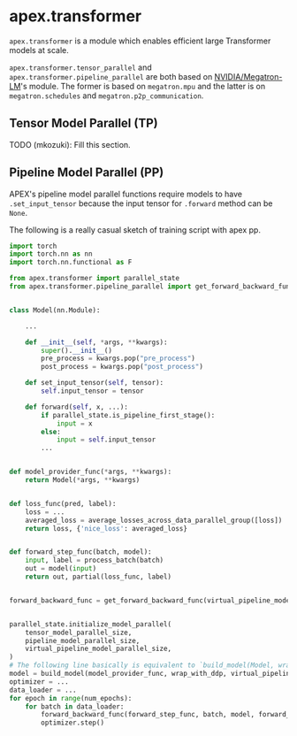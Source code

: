 # apex.transformer

`apex.transformer` is a module which enables efficient large Transformer models at scale.

`apex.transformer.tensor_parallel` and `apex.transformer.pipeline_parallel` are both based on [NVIDIA/Megatron-LM](https://github.com/NVIDIA/Megatron-LM)'s module.
The former is based on `megatron.mpu` and the latter is on `megatron.schedules` and `megatron.p2p_communication`.

## Tensor Model Parallel (TP)

TODO (mkozuki): Fill this section.

## Pipeline Model Parallel (PP)
APEX's pipeline model parallel functions require models to have `.set_input_tensor` because
the input tensor for `.forward` method can be `None`.

The following is a really casual sketch of training script with apex pp.

```python
import torch
import torch.nn as nn
import torch.nn.functional as F

from apex.transformer import parallel_state
from apex.transformer.pipeline_parallel import get_forward_backward_func


class Model(nn.Module):

    ...

    def __init__(self, *args, **kwargs):
        super().__init__()
        pre_process = kwargs.pop("pre_process")
        post_process = kwargs.pop("post_process")

    def set_input_tensor(self, tensor):
        self.input_tensor = tensor

    def forward(self, x, ...):
        if parallel_state.is_pipeline_first_stage():
            input = x
        else:
            input = self.input_tensor
        ...


def model_provider_func(*args, **kwargs):
    return Model(*args, **kwargs)


def loss_func(pred, label):
    loss = ...
    averaged_loss = average_losses_across_data_parallel_group([loss])
    return loss, {'nice_loss': averaged_loss}


def forward_step_func(batch, model):
    input, label = process_batch(batch)
    out = model(input)
    return out, partial(loss_func, label)


forward_backward_func = get_forward_backward_func(virtual_pipeline_model_parallel_size, pipeline_model_parallel_size)


parallel_state.initialize_model_parallel(
    tensor_model_parallel_size,
    pipeline_model_parallel_size,
    virtual_pipeline_model_parallel_size,
)
# The following line basically is equivalent to `build_model(Model, wrap_with_ddp, virtual_pipeline_model_parallel_size, *model_args, **model_kwargs)`
model = build_model(model_provider_func, wrap_with_ddp, virtual_pipeline_model_parallel_size, *model_args, **model_kwargs)
optimizer = ...
data_loader = ...
for epoch in range(num_epochs):
    for batch in data_loader:
        forward_backward_func(forward_step_func, batch, model, forward_only=False, tensor_shape)
        optimizer.step()
```

